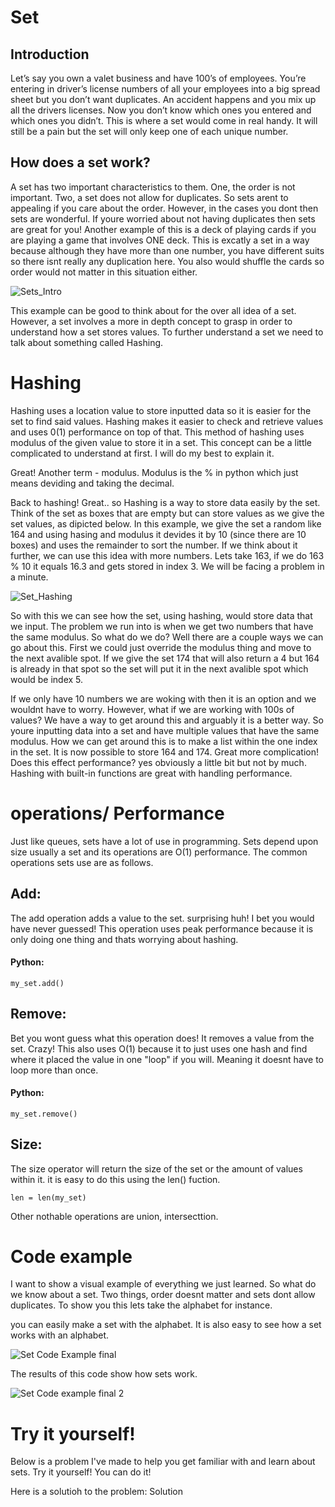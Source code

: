 # Set

## Introduction

Let’s say you own a valet business and have 100’s of employees. You’re entering in driver’s license numbers of all your employees into a big spread sheet 
but you don’t want duplicates. An accident happens and you mix up all the drivers licenses. Now you don’t know which ones you entered and which ones you 
didn’t. This is where a set would come in real handy. It will still be a pain but the set will only keep one of each unique number.

## How does a set work?

A set has two important characteristics to them. One, the order is not important. Two, a set does not allow for duplicates. So sets arent to appealing if you care about the order. However, in the cases you dont then sets are wonderful. If youre worried about not having duplicates then sets are great for you! Another example of this is a deck of playing cards if you are playing a game that involves ONE deck. This is excatly a set in a way because although they have more than one number, you have different suits so there isnt really any duplication here. You also would shuffle the cards so order would not matter in this situation either.

![Sets_Intro](https://user-images.githubusercontent.com/108925950/229270423-df53b4ad-0239-4f30-adfd-904f22e5508f.jpg)

This example can be good to think about for the over all idea of a set. However, a set involves a more in depth concept to grasp in order to understand how a set stores values. To further understand a set we need to talk about something called Hashing.

# Hashing

Hashing uses a location value to store inputted data so it is easier for the set to find said values. Hashing makes it easier to check and retrieve values and uses 0(1) performance on top of that. This method of hashing uses modulus of the given value to store it in a set. This concept can be a little complicated to understand at first. I will do my best to explain it.

Great! Another term - modulus. Modulus is the % in python which just means deviding and taking the decimal.

Back to hashing! Great.. so Hashing is a way to store data easily by the set. Think of the set as boxes that are empty but can store values as we give the set values, as dipicted below. In this example, we give the set a random like 164 and using hasing and modulus it devides it by 10 (since there are 10 boxes) and uses the remainder to sort the number. If we think about it further, we can use this idea with more numbers. Lets take 163, if we do 163 % 10 it equals 16.3 and gets stored in index 3. We will be facing a problem in a minute.

![Set_Hashing](https://user-images.githubusercontent.com/108925950/229272140-c07ea8cd-6fa4-4b1c-8d32-2d5caea05fd4.jpg)

So with this we can see how the set, using hashing, would store data that we input. The problem we run into is when we get two numbers that have the same modulus. So what do we do? Well there are a couple ways we can go about this. First we could just override the modulus thing and move to the next avalible spot. If we give the set 174 that will also return a 4 but 164 is already in that spot so the set will put it in the next avalible spot which would be index 5.

If we only have 10 numbers we are woking with then it is an option and we wouldnt have to worry. However, what if we are working with 100s of values? We have a way to get around this and arguably it is a better way. So youre inputting data into a set and have multiple values that have the same modulus. How we can get around this is to make a list within the one index in the set. It is now possible to store 164 and 174. Great more complication! Does this effect performance? yes obviously a little bit but not by much. Hashing with built-in functions are great with handling performance.

# operations/ Performance

Just like queues, sets have a lot of use in programming. Sets depend upon size usually a set and its operations are O(1) performance. The common operations sets use are as follows.

## Add:

The add operation adds a value to the set. surprising huh! I bet you would have never guessed! This operation uses peak performance because it is only doing one thing and thats worrying about hashing.


#### Python:

```
my_set.add()
```

## Remove:

Bet you wont guess what this operation does! It removes a value from the set. Crazy! This also uses O(1) because it to just uses one hash and find where it placed the value in one "loop" if you will. Meaning it doesnt have to loop more than once.

#### Python:

```
my_set.remove()
```

## Size:

The size operator will return the size of the set or the amount of values within it. it is easy to do this using the len() fuction.

```
len = len(my_set)
```

Other nothable operations are union, intersecttion.

# Code example

I want to show a visual example of everything we just learned. So what do we know about a set. Two things, order doesnt matter and sets dont allow duplicates. To show you this lets take the alphabet for instance.

you can easily make a set with the alphabet. It is also easy to see how a set works with an alphabet.

![Set Code Example final](https://user-images.githubusercontent.com/108925950/229303704-1fd8dd22-fb56-471f-bfc1-4df9fdea4e3d.jpg)

The results of this code show how sets work.


![Set Code example final 2](https://user-images.githubusercontent.com/108925950/229303818-9bde370c-83b3-4bb5-80b0-f77ca3cbf2cd.jpg)


# Try it yourself!

Below is a problem I've made to help you get familiar with and learn about sets. Try it yourself! You can do it!



Here is a solutioh to the problem: Solution


